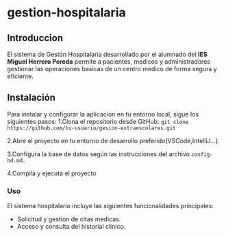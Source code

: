 # gestion-hospitalaria

## **Introduccion**
El sistema de Gestón Hospitalaria desarrollado por el alumnado del **IES Miguel Herrero Pereda** 
permite a pacientes, medicos y administradores gestionar las operaciones basicas de un centro
medico de forma segura y eficiente.

## **Instalación**
Para instalar y configurar la aplicacion en tu entorno local, sigue los siguientes pasos:
1.Clona el repositorio desde GitHub:
    `git clone https://github.com/tu-usuario/gesion-extraescolares.git`

2.Abre el proyecto en tu entorno de desarrollo preferido(VSCode,IntelliJ...).

3.Configura la base de datos según las instrucciones del archivo `config-bd.md.`

4.Compila y ejecuta el proyecto

### Uso
El sistema hospitalario incluye las siguientes funcionalidades principales:
+ Solicitud y gestion de citas medicas.
+ Acceso y consulta del historial clinico.


